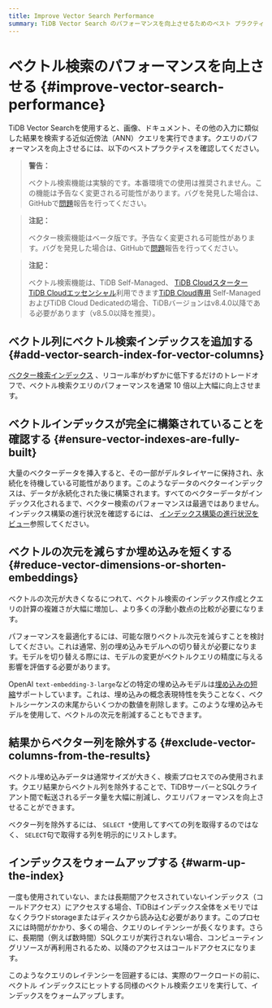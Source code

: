 ```yaml
---
title: Improve Vector Search Performance
summary: TiDB Vector Search のパフォーマンスを向上させるためのベスト プラクティスを学びます。
---
```


# ベクトル検索のパフォーマンスを向上させる {#improve-vector-search-performance}

TiDB Vector Searchを使用すると、画像、ドキュメント、その他の入力に類似した結果を検索する近似近傍法（ANN）クエリを実行できます。クエリのパフォーマンスを向上させるには、以下のベストプラクティスを確認してください。

<CustomContent platform="tidb">

> **警告：**
>
> ベクトル検索機能は実験的です。本番環境での使用は推奨されません。この機能は予告なく変更される可能性があります。バグを発見した場合は、GitHubで[問題](https://github.com/pingcap/tidb/issues)報告を行ってください。

</CustomContent>

<CustomContent platform="tidb-cloud">

> **注記：**
>
> ベクター検索機能はベータ版です。予告なく変更される可能性があります。バグを発見した場合は、GitHubで[問題](https://github.com/pingcap/tidb/issues)報告を行ってください。

</CustomContent>

> **注記：**
>
> ベクトル検索機能は、TiDB Self-Managed、 [TiDB Cloudスターター](https://docs.pingcap.com/tidbcloud/select-cluster-tier#starter) [TiDB Cloudエッセンシャル](https://docs.pingcap.com/tidbcloud/select-cluster-tier#essential)利用できます[TiDB Cloud専用](https://docs.pingcap.com/tidbcloud/select-cluster-tier#tidb-cloud-dedicated) Self-ManagedおよびTiDB Cloud Dedicatedの場合、TiDBバージョンはv8.4.0以降である必要があります（v8.5.0以降を推奨）。

## ベクトル列にベクトル検索インデックスを追加する {#add-vector-search-index-for-vector-columns}

[ベクター検索インデックス](/vector-search/vector-search-index.md) 、リコール率がわずかに低下するだけのトレードオフで、ベクトル検索クエリのパフォーマンスを通常 10 倍以上大幅に向上させます。

## ベクトルインデックスが完全に構築されていることを確認する {#ensure-vector-indexes-are-fully-built}

大量のベクターデータを挿入すると、その一部がデルタレイヤーに保持され、永続化を待機している可能性があります。このようなデータのベクターインデックスは、データが永続化された後に構築されます。すべてのベクターデータがインデックス化されるまで、ベクター検索のパフォーマンスは最適ではありません。インデックス構築の進行状況を確認するには、 [インデックス構築の進行状況をビュー](/vector-search/vector-search-index.md#view-index-build-progress)参照してください。

## ベクトルの次元を減らすか埋め込みを短くする {#reduce-vector-dimensions-or-shorten-embeddings}

ベクトルの次元が大きくなるにつれて、ベクトル検索のインデックス作成とクエリの計算の複雑さが大幅に増加し、より多くの浮動小数点の比較が必要になります。

パフォーマンスを最適化するには、可能な限りベクトル次元を減らすことを検討してください。これは通常、別の埋め込みモデルへの切り替えが必要になります。モデルを切り替える際には、モデルの変更がベクトルクエリの精度に与える影響を評価する必要があります。

OpenAI `text-embedding-3-large`などの特定の埋め込みモデルは[埋め込みの短縮](https://openai.com/index/new-embedding-models-and-api-updates/)サポートしています。これは、埋め込みの概念表現特性を失うことなく、ベクトルシーケンスの末尾からいくつかの数値を削除します。このような埋め込みモデルを使用して、ベクトルの次元を削減することもできます。

## 結果からベクター列を除外する {#exclude-vector-columns-from-the-results}

ベクトル埋め込みデータは通常サイズが大きく、検索プロセスでのみ使用されます。クエリ結果からベクトル列を除外することで、TiDBサーバーとSQLクライアント間で転送されるデータ量を大幅に削減し、クエリパフォーマンスを向上させることができます。

ベクター列を除外するには、 `SELECT *`使用してすべての列を取得するのではなく、 `SELECT`句で取得する列を明示的にリストします。

## インデックスをウォームアップする {#warm-up-the-index}

一度も使用されていない、または長期間アクセスされていないインデックス（コールドアクセス）にアクセスする場合、TiDBはインデックス全体をメモリではなくクラウドstorageまたはディスクから読み込む必要があります。このプロセスには時間がかかり、多くの場合、クエリのレイテンシーが長くなります。さらに、長期間（例えば数時間）SQLクエリが実行されない場合、コンピューティングリソースが再利用されるため、以降のアクセスはコールドアクセスになります。

このようなクエリのレイテンシーを回避するには、実際のワークロードの前に、ベクトル インデックスにヒットする同様のベクトル検索クエリを実行して、インデックスをウォームアップします。
